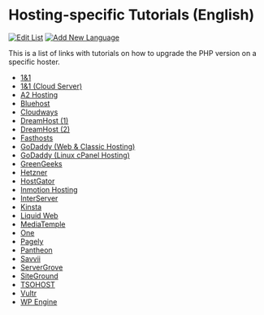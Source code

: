 # Hosting-specific Tutorials (English)

[![Edit List](https://img.shields.io/badge/Edit_List--green.svg?style=social)](https://github.com/wp-core-php/servehappy-resources/edit/master/tutorials/hosting-specific/tutorials-en.md)
[![Add New Language](https://img.shields.io/badge/Add_New_Language--green.svg?style=social)](https://github.com/wp-core-php/servehappy-resources/new/master/tutorials/hosting-specific)

This is a list of links with tutorials on how to upgrade the PHP version on a specific hoster.

* [1&1](https://help.1and1.com/hosting-c37630/scripts-and-programming-languages-c85099/php-c37728/change-the-default-version-of-php-in-the-control-panel-a792330.html)
* [1&1 (Cloud Server)](https://www.1and1.com/cloud-community/learn/application/php/upgrade-php-from-54-to-70-on-a-centos-7-11-cloud-server/)
* [A2 Hosting](https://www.a2hosting.com/kb/developer-corner/php/changing-php-settings-and-versions)
* [Bluehost](https://www.bluehost.com/help/article/php-version-selection-php-config)
* [Cloudways](https://support.cloudways.com/how-to-upgrade-to-php-7/)
* [DreamHost (1)](https://help.dreamhost.com/hc/en-us/articles/214895317-How-do-I-change-the-PHP-version-of-my-site-)
* [DreamHost (2)](https://help.dreamhost.com/hc/en-us/articles/214205548-What-do-I-need-to-do-about-the-PHP-upgrade-)
* [Fasthosts](https://help.fasthosts.co.uk/app/answers/detail/a_id/1962/~/changing-your-php-version)
* [GoDaddy (Web & Classic Hosting)](https://www.godaddy.com/help/view-or-change-your-php-version-3937)
* [GoDaddy (Linux cPanel Hosting)](https://www.godaddy.com/help/view-or-change-your-php-version-16090)
* [GreenGeeks](https://www.greengeeks.com/kb/1838/what-version-of-php-does-greengeeks-use/)
* [Hetzner](https://hetzner.co.za/help-centre/website/how-do-i-upgradedowngrade-my-version-of-php/)
* [HostGator](https://www.hostgator.com/help/article/php-configuration-plugin)
* [Inmotion Hosting](http://www.inmotionhosting.com/support/website/php/how-to-change-the-php-version-your-account-uses)
* [InterServer](https://www.interserver.net/tips/kb/change-php-version-in-cpanel/)
* [Kinsta](https://kinsta.com/knowledgebase/wordpress-php-version/)
* [Liquid Web](https://www.liquidweb.com/kb/how-to-upgrade-apache-and-php-using-cpanels-easyapache/)
* [MediaTemple](https://mediatemple.net/community/products/dv/207889153/what's-new-in-php-7)
* [One](https://www.one.com/en/support/faq/what-should-i-check-when-upgrading-php)
* [Pagely](https://support.pagely.com/hc/en-us/articles/115000013092-Changing-PHP-Versions)
* [Pantheon](https://pantheon.io/docs/php-versions/)
* [Savvii](https://support.savvii.nl/en/support/solutions/articles/11000012882-changing-the-php-version-for-a-website)
* [ServerGrove](http://blog.servergrove.com/2015/12/23/changing-the-version-of-php-in-shared-hosting/)
* [SiteGround](https://www.siteground.com/kb/how_to_have_different_php_versions/)
* [TSOHOST](https://www.tsohost.com/knowledge-base/article/987/how-to-upgrade-your-sites-php-version)
* [Vultr](https://www.vultr.com/docs/upgrade-to-php-7-on-the-vultr-wordpress-app)
* [WP Engine](https://wpengine.com/support/php-7-faq/)
